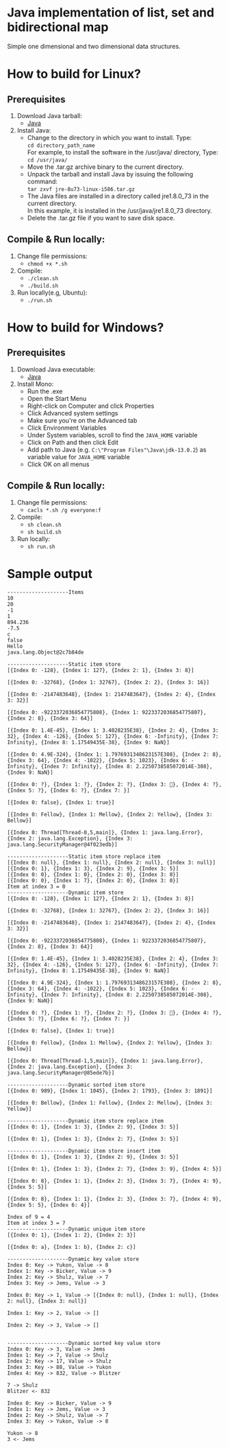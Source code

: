 # Java implementation of list, set and bidirectional map
Simple one dimensional and two dimensional data structures.

# How to build for Linux?
## Prerequisites
1. Download Java tarball:
    - [Java](https://www.java.com/en/download/manual.jsp "Java download page")
1. Install Java:
    - Change to the directory in which you want to install. Type:  
     `cd directory_path_name`  
      For example, to install the software in the /usr/java/ directory, Type:  
     `cd /usr/java/`  
    - Move the .tar.gz archive binary to the current directory.
    - Unpack the tarball and install Java by issuing the following command:  
     `tar zxvf jre-8u73-linux-i586.tar.gz`
    - The Java files are installed in a directory called jre1.8.0_73 in the current directory.  
      In this example, it is installed in the /usr/java/jre1.8.0_73 directory.
    - Delete the .tar.gz file if you want to save disk space.
## Compile & Run locally:
1. Change file permissions:
    - `chmod +x *.sh`
2. Compile:
    - `./clean.sh`
    - `./build.sh`
3. Run locally(e.g, Ubuntu):
    - `./run.sh`

# How to build for Windows?
## Prerequisites
1. Download Java executable:
    - [Java](https://www.java.com/en/download/manual.jsp "Java download page")
2. Install Mono:
    - Run the .exe
    - Open the Start Menu
    - Right-click on Computer and click Properties
    - Click Advanced system settings
    - Make sure you're on the Advanced tab
    - Click Environment Variables
    - Under System variables, scroll to find the `JAVA_HOME` variable
    - Click on Path and then click Edit
    - Add path to Java (e.g. `C:\"Program Files"\Java\jdk-13.0.2`) as variable value for `JAVA_HOME` variable
    - Click OK on all menus
## Compile & Run locally:
1. Change file permissions:
    - `cacls *.sh /g everyone:f`
2. Compile:
    - `sh clean.sh`
    - `sh build.sh`
3. Run locally:
    - `sh run.sh`

# Sample output
```
--------------------Items
10
20
-1
1
894.236
-7.5
c
false
Hello
java.lang.Object@2c7b84de

--------------------Static item store
[{Index 0: -128}, {Index 1: 127}, {Index 2: 1}, {Index 3: 8}]

[{Index 0: -32768}, {Index 1: 32767}, {Index 2: 2}, {Index 3: 16}]

[{Index 0: -2147483648}, {Index 1: 2147483647}, {Index 2: 4}, {Index 3: 32}]

[{Index 0: -9223372036854775808}, {Index 1: 9223372036854775807}, {Index 2: 8}, {Index 3: 64}]

[{Index 0: 1.4E-45}, {Index 1: 3.4028235E38}, {Index 2: 4}, {Index 3: 32}, {Index 4: -126}, {Index 5: 127}, {Index 6: -Infinity}, {Index 7: Infinity}, {Index 8: 1.17549435E-38}, {Index 9: NaN}]

[{Index 0: 4.9E-324}, {Index 1: 1.7976931348623157E308}, {Index 2: 8}, {Index 3: 64}, {Index 4: -1022}, {Index 5: 1023}, {Index 6: -Infinity}, {Index 7: Infinity}, {Index 8: 2.2250738585072014E-308}, {Index 9: NaN}]

[{Index 0: ?}, {Index 1: ?}, {Index 2: ?}, {Index 3: ￿}, {Index 4: ?}, {Index 5: ?}, {Index 6: ?}, {Index 7: }]

[{Index 0: false}, {Index 1: true}]

[{Index 0: Fellow}, {Index 1: Mellow}, {Index 2: Yellow}, {Index 3: Bellow}]

[{Index 0: Thread[Thread-0,5,main]}, {Index 1: java.lang.Error}, {Index 2: java.lang.Exception}, {Index 3: java.lang.SecurityManager@4f023edb}]

--------------------Static item store replace item
[{Index 0: null}, {Index 1: null}, {Index 2: null}, {Index 3: null}]
[{Index 0: 1}, {Index 1: 3}, {Index 2: 9}, {Index 3: 5}]
[{Index 0: 0}, {Index 1: 0}, {Index 2: 0}, {Index 3: 0}]
[{Index 0: 0}, {Index 1: 7}, {Index 2: 0}, {Index 3: 0}]
Item at index 3 = 0
--------------------Dynamic item store
[{Index 0: -128}, {Index 1: 127}, {Index 2: 1}, {Index 3: 8}]

[{Index 0: -32768}, {Index 1: 32767}, {Index 2: 2}, {Index 3: 16}]

[{Index 0: -2147483648}, {Index 1: 2147483647}, {Index 2: 4}, {Index 3: 32}]

[{Index 0: -9223372036854775808}, {Index 1: 9223372036854775807}, {Index 2: 8}, {Index 3: 64}]

[{Index 0: 1.4E-45}, {Index 1: 3.4028235E38}, {Index 2: 4}, {Index 3: 32}, {Index 4: -126}, {Index 5: 127}, {Index 6: -Infinity}, {Index 7: Infinity}, {Index 8: 1.17549435E-38}, {Index 9: NaN}]

[{Index 0: 4.9E-324}, {Index 1: 1.7976931348623157E308}, {Index 2: 8}, {Index 3: 64}, {Index 4: -1022}, {Index 5: 1023}, {Index 6: -Infinity}, {Index 7: Infinity}, {Index 8: 2.2250738585072014E-308}, {Index 9: NaN}]

[{Index 0: ?}, {Index 1: ?}, {Index 2: ?}, {Index 3: ￿}, {Index 4: ?}, {Index 5: ?}, {Index 6: ?}, {Index 7: }]

[{Index 0: false}, {Index 1: true}]

[{Index 0: Fellow}, {Index 1: Mellow}, {Index 2: Yellow}, {Index 3: Bellow}]

[{Index 0: Thread[Thread-1,5,main]}, {Index 1: java.lang.Error}, {Index 2: java.lang.Exception}, {Index 3: java.lang.SecurityManager@85ede7b}]

--------------------Dynamic sorted item store
[{Index 0: 989}, {Index 1: 1045}, {Index 2: 1793}, {Index 3: 1891}]

[{Index 0: Bellow}, {Index 1: Fellow}, {Index 2: Mellow}, {Index 3: Yellow}]

--------------------Dynamic item store replace item
[{Index 0: 1}, {Index 1: 3}, {Index 2: 9}, {Index 3: 5}]

[{Index 0: 1}, {Index 1: 3}, {Index 2: 7}, {Index 3: 5}]

--------------------Dynamic item store insert item
[{Index 0: 1}, {Index 1: 3}, {Index 2: 9}, {Index 3: 5}]

[{Index 0: 1}, {Index 1: 3}, {Index 2: 7}, {Index 3: 9}, {Index 4: 5}]

[{Index 0: 8}, {Index 1: 1}, {Index 2: 3}, {Index 3: 7}, {Index 4: 9}, {Index 5: 5}]

[{Index 0: 8}, {Index 1: 1}, {Index 2: 3}, {Index 3: 7}, {Index 4: 9}, {Index 5: 5}, {Index 6: 4}]

Index of 9 = 4
Item at index 3 = 7
--------------------Dynamic unique item store
[{Index 0: 1}, {Index 1: 2}, {Index 2: 3}]

[{Index 0: a}, {Index 1: b}, {Index 2: c}]

--------------------Dynamic key value store
Index 0: Key -> Yukon, Value -> 8
Index 1: Key -> Bicker, Value -> 9
Index 2: Key -> Shulz, Value -> 7
Index 3: Key -> Jems, Value -> 3

Index 0: Key -> 1, Value -> [{Index 0: null}, {Index 1: null}, {Index 2: null}, {Index 3: null}]

Index 1: Key -> 2, Value -> []

Index 2: Key -> 3, Value -> []


--------------------Dynamic sorted key value store
Index 0: Key -> 3, Value -> Jems
Index 1: Key -> 7, Value -> Shulz
Index 2: Key -> 17, Value -> Shulz
Index 3: Key -> 88, Value -> Yukon
Index 4: Key -> 832, Value -> Blitzer

7 -> Shulz
Blitzer <- 832

Index 0: Key -> Bicker, Value -> 9
Index 1: Key -> Jems, Value -> 3
Index 2: Key -> Shulz, Value -> 7
Index 3: Key -> Yukon, Value -> 8

Yukon -> 8
3 <- Jems
```
